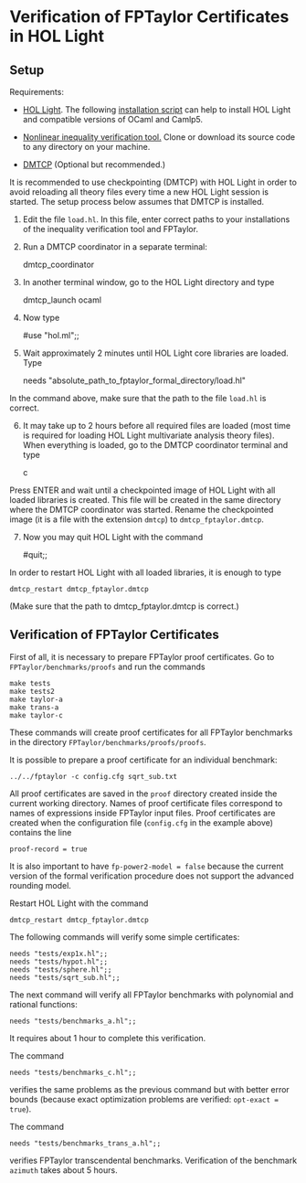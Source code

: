 Verification of FPTaylor Certificates in HOL Light
==================================================

Setup
-----

Requirements:

- [HOL Light](http://www.cl.cam.ac.uk/~jrh13/hol-light/).
  The following [installation script](https://bitbucket.org/akrauss/hol-light-workbench) 
  can help to install HOL Light and compatible versions of OCaml and Camlp5.

- [Nonlinear inequality verification tool.](https://github.com/monadius/formal_ineqs)
  Clone or download its source code to any directory on your machine.

- [DMTCP](http://dmtcp.sourceforge.net/index.html) (Optional but recommended.)

It is recommended to use checkpointing (DMTCP) with HOL Light in order
to avoid reloading all theory files every time a new HOL Light session
is started. The setup process below assumes that DMTCP is installed.

1) Edit the file `load.hl`. In this file, enter correct paths to your installations of
   the inequality verification tool and FPTaylor.

2) Run a DMTCP coordinator in a separate terminal:

    dmtcp_coordinator

3) In another terminal window, go to the HOL Light directory and type

    dmtcp_launch ocaml

4) Now type

    #use "hol.ml";;

5) Wait approximately 2 minutes until HOL Light core libraries are loaded. Type

    needs "absolute_path_to_fptaylor_formal_directory/load.hl"

In the command above, make sure that the path to the file `load.hl` is correct.

6) It may take up to 2 hours before all required files are loaded
(most time is required for loading HOL Light multivariate analysis
theory files). When everything is loaded, go to the DMTCP coordinator terminal and type

    c

Press ENTER and wait until a checkpointed image of HOL Light with all
loaded libraries is created. This file will be created in the same
directory where the DMTCP coordinator was started. Rename the
checkpointed image (it is a file with the extension `dmtcp`) to
`dmtcp_fptaylor.dmtcp`.

7) Now you may quit HOL Light with the command

    #quit;;

In order to restart HOL Light with all loaded libraries, it is enough to type

    dmtcp_restart dmtcp_fptaylor.dmtcp

(Make sure that the path to dmtcp_fptaylor.dmtcp is correct.)


Verification of FPTaylor Certificates
-------------------------------------

First of all, it is necessary to prepare FPTaylor proof certificates. Go to `FPTaylor/benchmarks/proofs` and run the commands

    make tests
    make tests2
    make taylor-a
    make trans-a
    make taylor-c

These commands will create proof certificates for all FPTaylor benchmarks in the directory `FPTaylor/benchmarks/proofs/proofs`.

It is possible to prepare a proof certificate for an individual benchmark:

    ../../fptaylor -c config.cfg sqrt_sub.txt

All proof certificates are saved in the `proof` directory created
inside the current working directory. Names of proof certificate files
correspond to names of expressions inside FPTaylor input files. Proof
certificates are created when the configuration file (`config.cfg` in
the example above) contains the line 

    proof-record = true

It is also important to have `fp-power2-model = false` because the
current version of the formal verification procedure does not support
the advanced rounding model.

Restart HOL Light with the command

    dmtcp_restart dmtcp_fptaylor.dmtcp

The following commands will verify some simple certificates:

    needs "tests/exp1x.hl";;
    needs "tests/hypot.hl";;
    needs "tests/sphere.hl";;
    needs "tests/sqrt_sub.hl";;

The next command will verify all FPTaylor benchmarks with polynomial and
rational functions:

    needs "tests/benchmarks_a.hl";;

It requires about 1 hour to complete this verification.

The command

    needs "tests/benchmarks_c.hl";;

verifies the same problems as the previous command but with better error bounds
(because exact optimization problems are verified: `opt-exact = true`). 

The command

    needs "tests/benchmarks_trans_a.hl";;

verifies FPTaylor transcendental benchmarks.  Verification of the
benchmark `azimuth` takes about 5 hours.